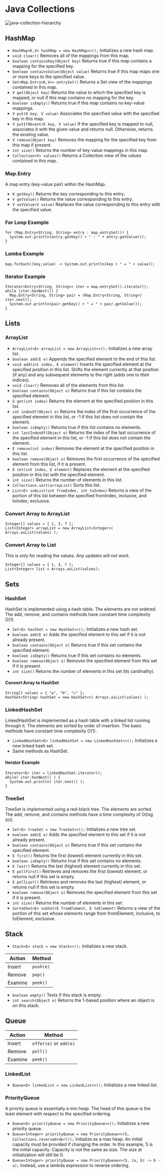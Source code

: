 # Java Collections
![java-collection-hierarchy](https://github.com/jguamie/practice-problems/blob/master/images/java-collection-hierarchy.jpeg)
## HashMap
 * `HashMap<K,V> hashMap = new HashMap<>();` Initializes a new hash map.
 * `void clear()` Removes all of the mappings from this map.
 * `boolean containsKey(Object key)` Returns true if this map contains a mapping for the specified key.
 * `boolean containsValue(Object value)` Returns true if this map maps one or more keys to the specified value.
 * `Set<Map.Entry<K,V>> entrySet()` Returns a Set view of the mappings contained in this map.
 * `V get(Object key)` Returns the value to which the specified key is mapped, or null if this map contains no mapping for the key.
 * `boolean isEmpty()` Returns true if this map contains no key-value mappings.
 * `V put(K key, V value)` Associates the specified value with the specified key in this map.
 * `V putIfAbsent(K key, V value)` If the specified key is mapped to null, associates it with the given value and returns null. Otherwise, returns the existing value.
 * `V remove(Object key)` Removes the mapping for the specified key from this map if present.
 * `int size()` Returns the number of key-value mappings in this map.
 * `Collection<V> values()` Returns a Collection view of the values contained in this map.
### Map.Entry
A map entry (key-value pair) within the HashMap.
 * `K getKey()` Returns the key corresponding to this entry.
 * `V getValue()` Returns the value corresponding to this entry.
 * `V setValue(V value)` Replaces the value corresponding to this entry with the specified value.
### For Loop Example
```
for (Map.Entry<String, String> entry : map.entrySet()) {
  System.out.println(entry.getKey() + " : " + entry.getValue());
}
```
### Lamba Example
```
map.forEach((key,value) -> System.out.println(key + " = " + value));
```
### Iterator Example
```
Iterator<Entry<String, String>> iter = map.entrySet().iterator();
while (iter.hasNext()) {
  Map.Entry<String, String> pair = (Map.Entry<String, String>) iter.next();
  System.out.println(pair.getKey() + " = " + pair.getValue());
}
```
## Lists
### ArrayList
 * `ArrayList<E> arrayList = new ArrayList<>();` Initializes a new array list.
 * `boolean add(E e)` Appends the specified element to the end of this list.
 * `void add(int index, E element)` Inserts the specified element at the specified position in this list. Shifts the element currently at that position (if any) and any subsequent elements to the right (adds one to their indices).
 * `void clear()` Removes all of the elements from this list.
 * `boolean contains(Object o)` Returns true if this list contains the specified element.
 * `E get(int index)` Returns the element at the specified position in this list.
 * `int indexOf(Object o)` Returns the index of the first occurrence of the specified element in this list, or -1 if this list does not contain the element.
 * `boolean isEmpty()` Returns true if this list contains no elements.
 * `int lastIndexOf(Object o)` Returns the index of the last occurrence of the specified element in this list, or -1 if this list does not contain the element.
 * `E remove(int index)` Removes the element at the specified position in this list.
 * `boolean remove(Object o)` Removes the first occurrence of the specified element from this list, if it is present.
 * `E set(int index, E element)` Replaces the element at the specified position in this list with the specified element.
 * `int size()` Returns the number of elements in this list.
 * `Collections.sort(arrayList)` Sorts this list.
 * `List<E> subList(int fromIndex, int toIndex)` Returns a view of the portion of this list between the specified fromIndex, inclusive, and toIndex, exclusive.
### Convert Array to ArrayList
```
Integer[] values = { 1, 3, 7 };
List<Integer> arrayList = new ArrayList<Integer>( Arrays.asList(values) );
```
### Convert Array to List
This is only for reading the values. Any updates will not work.
```
Integer[] values = { 1, 3, 7 };
List<Integer> list = Arrays.asList(values);
```
## Sets
### HashSet
HashSet is implemented using a hash table. The elements are not ordered. The add, remove, and contains methods have constant time complexity O(1).
 * `Set<E> hashSet = new HashSet<>();` Initializes a new hash set.
 * `boolean add(E e)` Adds the specified element to this set if it is not already present.
 * `boolean contains(Object o)` Returns true if this set contains the specified element.
 * `boolean isEmpty()` Returns true if this set contains no elements.
 * `boolean remove(Object o)` Removes the specified element from this set if it is present.
 * `int size()` Returns the number of elements in this set (its cardinality).
#### Convert Array to HashSet
```
String[] values = { "a", "b", "c" };
HashSet<String> hashSet = new HashSet<>( Arrays.asList(values) );
```
### LinkedHashSet
LinkedHashSet is implemented as a hash table with a linked list running through it. The elements are sorted by order of insertion. The basic methods have constant time complexity O(1).
 * `LinkedHashSet<E> linkedHashSet = new LinkedHashSet<>();` Initializes a new linked hash set.
 * Same methods as HashSet.
#### Iterator Example
```
Iterator<E> iter = linkedHashSet.iterator();
while( iter.hasNext() ) {
  System.out.println( iter.next() );
}
```
### TreeSet
TreeSet is implemented using a red-black tree. The elements are sorted. The add, remove, and contains methods have a time complexity of O(log (n)).
 * `Set<E> treeSet = new TreeSet<>();` Initializes a new tree set.
 * `boolean add(E e)` Adds the specified element to this set if it is not already present.
 * `boolean contains(Object o)` Returns true if this set contains the specified element.
 * `E first()` Returns the first (lowest) element currently in this set.
 * `boolean isEmpty()` Returns true if this set contains no elements.
 * `E last()` Returns the last (highest) element currently in this set.
 * `E pollFirst()` Retrieves and removes the first (lowest) element, or returns null if this set is empty.
 * `E pollLast()` Retrieves and removes the last (highest) element, or returns null if this set is empty.
 * `boolean remove(Object o)` Removes the specified element from this set if it is present.
 * `int size()` Returns the number of elements in this set.
 * `SortedSet<E> subSet(E fromElement, E toElement)` Returns a view of the portion of this set whose elements range from fromElement, inclusive, to toElement, exclusive.
## Stack
 * `Stack<E> stack = new Stack<>();` Initializes a new stack.

Action | Method
------------ | ------------
Insert | `push(e)`
Remove | `pop()`
Examine | `peek()`

 * `boolean empty()` Tests if this stack is empty.
 * `int search(Object o)` Returns the 1-based position where an object is on this stack.
## Queue
Action | Method
------------ | ------------
Insert | `offer(e)` or `add(e)`
Remove | `poll()`
Examine | `peek()`
### LinkedList
 * `Queue<E> linkedList = new LinkedList<>();` Initializes a new linked list.
### PriorityQueue
A priority queue is essentially a min heap. The head of this queue is the least element with respect to the specified ordering.
 * `Queue<E> priorityQueue = new PriorityQueue<>();` Initializes a new priority queue.
 * `Queue<Integer> priorityQueue = new PriorityQueue<>(5, Collections.reverseOrder());` Initialize as a max heap. An initial capacity must be provided if changing the order. In this example, 5 is the initial capacity. Capacity is not the same as size. The size at initialization will still be 0.
 * `Queue<Integer> priorityQueue = new PriorityQueue<>(5, (a, b) -> b - a);` Instead, use a lambda expression to reverse ordering.
